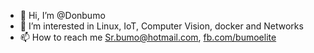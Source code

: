 - 👋 Hi, I’m @Donbumo
- 👀 I’m interested in Linux, IoT, Computer Vision, docker and Networks
- 📫 How to reach me Sr.bumo@hotmail.com, [fb.com/bumoelite](https://www.facebook.com/bumoelite)
  

<!---
Donbumo/Donbumo is a ✨ special ✨ repository because its `README.md` (this file) appears on your GitHub profile.
You can click the Preview link to take a look at your changes.
--->

